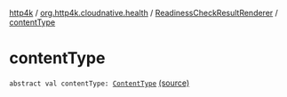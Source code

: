 [http4k](../../index.md) / [org.http4k.cloudnative.health](../index.md) / [ReadinessCheckResultRenderer](index.md) / [contentType](./content-type.md)

# contentType

`abstract val contentType: `[`ContentType`](../../org.http4k.core/-content-type/index.md) [(source)](https://github.com/http4k/http4k/blob/master/http4k-cloudnative/src/main/kotlin/org/http4k/cloudnative/health/ReadinessCheckResultRenderer.kt#L12)